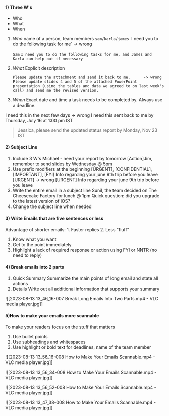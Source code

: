 #### 1) Three W's
  * Who
  * What
  * When

  1. *Who*
      name of a person, team members
      `sam/karla/james
      `I need you to do the following task for me`  -> wrong

      `Sam`
      `I need you to do the following tasks for me, and James and Karla can help out if necessary`
  
  2. *What*
     Explicit description
      
	  `Please update the attachment and send it back to me.      -> wrong`
	  `Please update slides 4 and 5 of the attached PowerPoint presentation (using the tables and data we agreed to on last week's call) and send me the revised version.`
   3. *When*
       Exact date and time a task needs to be completed by. Always use a deadline.

I need this in the next few days   -> wrong
I need this sent back to me by Thursday, July 16 at 1:00 pm IST

>Jessica, please send the updated status report by Monday, Nov 23 IST

#### 2) Subject Line

  1. Include 3 W's
      Michael - need your report by tomorrow
      [Action]Jim, remember to send slides by Wednesday @ 5pm
  2. Use prefix modifiers at the beginning
      [URGENT], [CONFIDENTIAL], [IMPORTANT], [FYI]
      Info regarding your june 9th trip before you leave [URGENT]    -> wrong
      [URGENT] Info regarding your june 9th trip before you leave
   3. Write the entire email in a subject line
       Sunil, the team decided on The Cheesecake Factory for lunch @ 1pm
       Quick question: did you upgrade to the latest version of iOS?
   4. Change the subject line when needed

#### 3) Write Emails that are five sentences or less

  Advantage of shorter emails:
    1. Faster replies
    2. Less "fluff"

  1. Know what you want
  2. Get to the point immediately
  3. Highlight a lack of required response or action using FYI or NNTR (no need to reply)

#### 4) Break emails into 2 parts

  1. Quick Summary
      Summarize the main points of long email and state all actions
  2. Details
      Write out all additional information that supports your summary
      
![[2023-08-13 13_46_16-007 Break Long Emails Into Two Parts.mp4 - VLC media player.jpg]]

  
#### 5)How to make your emails more scannable

  To make your readers focus on the stuff that matters
  1. Use bullet points
  2. Use subheadings and whitespaces
  3. Use highlight or bold text
      for deadlines, name of the team member

![[2023-08-13 13_56_16-008 How to Make Your Emails Scannable.mp4 - VLC media player.jpg]]

![[2023-08-13 13_56_34-008 How to Make Your Emails Scannable.mp4 - VLC media player.jpg]]

![[2023-08-13 13_56_52-008 How to Make Your Emails Scannable.mp4 - VLC media player.jpg]]

![[2023-08-13 13_47_38-008 How to Make Your Emails Scannable.mp4 - VLC media player.jpg]]
